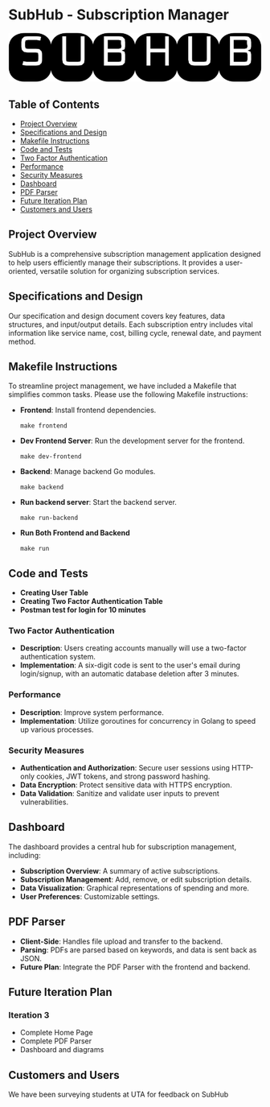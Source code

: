 # SubHub - Subscription Manager

<img src="frontend/src/assets/subhub_logo.svg"/>

## Table of Contents

- [Project Overview](#project-overview)
- [Specifications and Design](#specifications-and-design)
- [Makefile Instructions](#makefile-instructions)
- [Code and Tests](#code-and-tests)
- [Two Factor Authentication](#two-factor-authentication)
- [Performance](#performance)
- [Security Measures](#security-measures)
- [Dashboard](#dashboard)
- [PDF Parser](#pdf-parser)
- [Future Iteration Plan](#future-iteration-plan)
- [Customers and Users](#customers-and-users)

## Project Overview

SubHub is a comprehensive subscription management application designed to help users efficiently manage their subscriptions. It provides a user-oriented, versatile solution for organizing subscription services.

## Specifications and Design

Our specification and design document covers key features, data structures, and input/output details. Each subscription entry includes vital information like service name, cost, billing cycle, renewal date, and payment method.

## Makefile Instructions

To streamline project management, we have included a Makefile that simplifies common tasks. Please use the following Makefile instructions:

- **Frontend**: Install frontend dependencies.
  ```shell
  make frontend
  ```
- **Dev Frontend Server**: Run the development server for the frontend.
  ```shell
  make dev-frontend
  ```
- **Backend**: Manage backend Go modules.
  ```shell
  make backend
  ```
- **Run backend server**: Start the backend server.
  ```shell
  make run-backend
  ```
- **Run Both Frontend and Backend**
  ```shell
  make run
  ```

## Code and Tests

- **Creating User Table**
- **Creating Two Factor Authentication Table**
- **Postman test for login for 10 minutes**

### Two Factor Authentication

- **Description**: Users creating accounts manually will use a two-factor authentication system.
- **Implementation**: A six-digit code is sent to the user's email during login/signup, with an automatic database deletion after 3 minutes.

### Performance

- **Description**: Improve system performance.
- **Implementation**: Utilize goroutines for concurrency in Golang to speed up various processes.

### Security Measures

- **Authentication and Authorization**: Secure user sessions using HTTP-only cookies, JWT tokens, and strong password hashing.
- **Data Encryption**: Protect sensitive data with HTTPS encryption.
- **Data Validation**: Sanitize and validate user inputs to prevent vulnerabilities.

## Dashboard

The dashboard provides a central hub for subscription management, including:

- **Subscription Overview**: A summary of active subscriptions.
- **Subscription Management**: Add, remove, or edit subscription details.
- **Data Visualization**: Graphical representations of spending and more.
- **User Preferences**: Customizable settings.

## PDF Parser

- **Client-Side**: Handles file upload and transfer to the backend.
- **Parsing**: PDFs are parsed based on keywords, and data is sent back as JSON.
- **Future Plan**: Integrate the PDF Parser with the frontend and backend.

## Future Iteration Plan

### Iteration 3

- Complete Home Page
- Complete PDF Parser
- Dashboard and diagrams

## Customers and Users

We have been surveying students at UTA for feedback on SubHub
